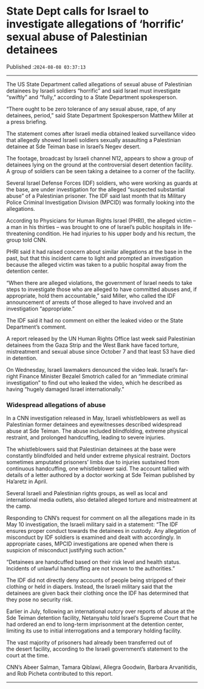 # State Dept calls for Israel to investigate allegations of ‘horrific’ sexual abuse of Palestinian detainees

Published :`2024-08-08 03:37:13`

---

The US State Department called allegations of sexual abuse of Palestinian detainees by Israeli soldiers “horrific” and said Israel must investigate “swiftly” and “fully,” according to a State Department spokesperson.

“There ought to be zero tolerance of any sexual abuse, rape, of any detainees, period,” said State Department Spokesperson Matthew Miller at a press briefing.

The statement comes after Israeli media obtained leaked surveillance video that allegedly showed Israeli soldiers sexually assaulting a Palestinian detainee at Sde Teiman base in Israel’s Negev desert.

The footage, broadcast by Israeli channel N12, appears to show a group of detainees lying on the ground at the controversial desert detention facility. A group of soldiers can be seen taking a detainee to a corner of the facility.

Several Israel Defense Forces (IDF) soldiers, who were working as guards at the base, are under investigation for the alleged “suspected substantial abuse” of a Palestinian prisoner. The IDF said last month that its Military Police Criminal Investigation Division (MPCID) was formally looking into the allegations.

According to Physicians for Human Rights Israel (PHRI), the alleged victim – a man in his thirties – was brought to one of Israel’s public hospitals in life-threatening condition. He had injuries to his upper body and his rectum, the group told CNN.

PHRI said it had raised concern about similar allegations at the base in the past, but that this incident came to light and prompted an investigation because the alleged victim was taken to a public hospital away from the detention center.

“When there are alleged violations, the government of Israel needs to take steps to investigate those who are alleged to have committed abuses and, if appropriate, hold them accountable,” said Miller, who called the IDF announcement of arrests of those alleged to have involved and an investigation “appropriate.”

The IDF said it had no comment on either the leaked video or the State Department’s comment.

A report released by the UN Human Rights Office last week said Palestinian detainees from the Gaza Strip and the West Bank have faced torture, mistreatment and sexual abuse since October 7 and that least 53 have died in detention.

On Wednesday, Israeli lawmakers denounced the video leak. Israel’s far-right Finance Minister Bezalel Smotrich called for an “immediate criminal investigation” to find out who leaked the video, which he described as having “hugely damaged Israel internationally.”

### Widespread allegations of abuse

In a CNN investigation released in May, Israeli whistleblowers as well as Palestinian former detainees and eyewitnesses described widespread abuse at Sde Teiman. The abuse included blindfolding, extreme physical restraint, and prolonged handcuffing, leading to severe injuries.

The whistleblowers said that Palestinian detainees at the base were constantly blindfolded and held under extreme physical restraint. Doctors sometimes amputated prisoners’ limbs due to injuries sustained from continuous handcuffing, one whistleblower said. The account tallied with details of a letter authored by a doctor working at Sde Teiman published by Ha’aretz in April.

Several Israeli and Palestinian rights groups, as well as local and international media outlets, also detailed alleged torture and mistreatment at the camp.

Responding to CNN’s request for comment on all the allegations made in its May 10 investigation, the Israeli military said in a statement: “The IDF ensures proper conduct towards the detainees in custody. Any allegation of misconduct by IDF soldiers is examined and dealt with accordingly. In appropriate cases, MPCID investigations are opened when there is suspicion of misconduct justifying such action.”

“Detainees are handcuffed based on their risk level and health status. Incidents of unlawful handcuffing are not known to the authorities.”

The IDF did not directly deny accounts of people being stripped of their clothing or held in diapers. Instead, the Israeli military said that the detainees are given back their clothing once the IDF has determined that they pose no security risk.

Earlier in July, following an international outcry over reports of abuse at the Sde Teiman detention facility, Netanyahu told Israel’s Supreme Court that he had ordered an end to long-term imprisonment at the detention center, limiting its use to initial interrogations and a temporary holding facility.

The vast majority of prisoners had already been transferred out of the desert facility, according to the Israeli government’s statement to the court at the time.

CNN’s Abeer Salman, Tamara Qiblawi, Allegra Goodwin, Barbara Arvanitidis, and Rob Picheta contributed to this report.

---

